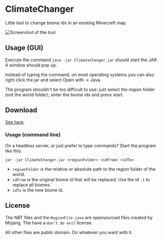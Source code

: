 # ClimateChanger

Little tool to change biome ids in an existing Minecraft map.

![Screenshot of the tool](http://i.imgur.com/4Wzfpnh.png)

## Usage (GUI)
Execute the command `java -jar ClimateChanger.jar` should start the JAR. A window should pop up.

Instead of typing the command, on most operating systems you can also right click the jar and select Open with -> Java.

The program shouldn't be too difficult to use: just select the region folder (not the world folder), enter the biome ids and press start.

## Download
[See here](https://github.com/rutgerkok/ClimateChanger/releases).

### Usage (command line)
On a headless server, or just prefer to type commands? Start the program like this:

`jar -jar ClimateChanger.jar <regionFolder> <idFrom> <idTo>`

* `regionFolder` is the relative or absolute path to the region folder of the world.
* `idFrom` is the original biome id that will be replaced. Use the id `-1` to replace all biomes.`
* `idTo` is the new biome id.

## License
The NBT files and the `RegionFile.java` are opensourced files created by Mojang. The have a `don't do evil` license.

All other files are public domain. Do whatever you want with it.
